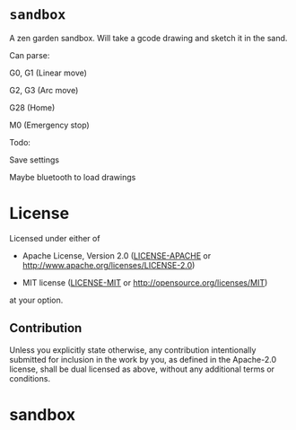 # `sandbox`

A zen garden sandbox. Will take a gcode drawing and sketch it in the sand.

Can parse:

 G0, G1 (Linear move)

 G2, G3 (Arc move)

 G28 (Home)
 
 M0 (Emergency stop)  

Todo:
  
  Save settings
  
  Maybe bluetooth to load drawings
  
# License

Licensed under either of

- Apache License, Version 2.0 ([LICENSE-APACHE](LICENSE-APACHE) or
  http://www.apache.org/licenses/LICENSE-2.0)

- MIT license ([LICENSE-MIT](LICENSE-MIT) or http://opensource.org/licenses/MIT)

at your option.

## Contribution

Unless you explicitly state otherwise, any contribution intentionally submitted
for inclusion in the work by you, as defined in the Apache-2.0 license, shall be
dual licensed as above, without any additional terms or conditions.
# sandbox
